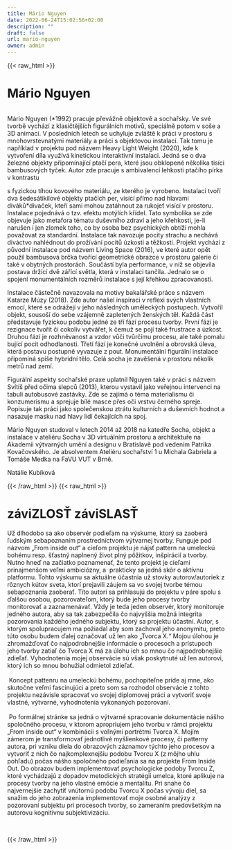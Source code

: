 ```yaml
---
title: Mário Nguyen
date: 2022-06-24T15:02:56+02:00
description: ""
draft: false
url: mario-nguyen
owner: admin
---
```

{{< raw_html >}}
<h1 id="m&aacute;rio-nguyen">M&aacute;rio Nguyen</h1>
<div class="page" title="Page 21">
<div class="section">
<div class="layoutArea">
<div class="column">
<p>M&aacute;rio Nguyen (*1992) pracuje přev&aacute;žně objektově a sochařsky.&nbsp;Ve sv&eacute; tvorbě vych&aacute;z&iacute; z klasičtěj&scaron;&iacute;ch figur&aacute;ln&iacute;ch motivů, speci&aacute;lně potom v so&scaron;e a 3D animaci. V posledn&iacute;ch letech se uchyluje zvl&aacute;&scaron;tě k pr&aacute;ci v prostoru s mnohovrstevnat&yacute;mi materi&aacute;ly a pr&aacute;ci s objektovou instalac&iacute;. Tak tomu je např&iacute;klad v projektu pod n&aacute;zvem Heavy Light Weight (2020), kde k vytvořen&iacute; d&iacute;la využ&iacute;v&aacute; kinetickou interaktivn&iacute; instalaci. Jedn&aacute; se o dva železn&eacute; objekty připom&iacute;naj&iacute;c&iacute; ptač&iacute; pera, kter&eacute; jsou obklopen&eacute; několika tis&iacute;ci bambusov&yacute;ch tyček. Autor zde pracuje s ambivalenc&iacute; lehkosti ptač&iacute;ho p&iacute;rka v kontrastu</p>
<p>s fyzickou t&iacute;hou kovov&eacute;ho materi&aacute;lu, ze kter&eacute;ho je vyrobeno. Instalaci tvoř&iacute; dva &scaron;edes&aacute;tikilov&eacute; objekty ptač&iacute;ch per, vis&iacute;c&iacute; př&iacute;mo nad hlavami div&aacute;ků*divaček, kteř&iacute; sami mohou zat&aacute;hnout za rukojeť vis&iacute;c&iacute;&nbsp;v prostoru. Instalace pojedn&aacute;v&aacute; o tzv. efektu mot&yacute;l&iacute;ch kř&iacute;del. Tato symbolika se zde objevuje jako metafora t&eacute;matu du&scaron;evn&iacute;ho zdrav&iacute; a jeho křehkosti, je-li naru&scaron;en i jen zlomek toho, co by osoba bez psychick&yacute;ch obt&iacute;ž&iacute; mohla považovat za standardn&iacute;. Instalace tak navozuje pocity strachu a nech&aacute;v&aacute; div&aacute;ctvo nahl&eacute;dnout do prož&iacute;v&aacute;n&iacute; pocitů &uacute;zkosti a těžkosti. Projekt vych&aacute;z&iacute; z původn&iacute; instalace pod n&aacute;zvem Living Space (2016), ve kter&eacute; autor opět použil bambusov&aacute; brčka tvoř&iacute;c&iacute; geometrick&eacute; obrazce v prostoru galerie či tak&eacute; v obytn&yacute;ch prostor&aacute;ch. Souč&aacute;st&iacute; byla performance, v n&iacute;ž se objevila postava drž&iacute;c&iacute; dvě z&aacute;ř&iacute;c&iacute; světla, kter&aacute; v instalaci tančila. Jednalo se o spojen&iacute; monument&aacute;ln&iacute;ch rozměrů instalace s jej&iacute; křehkou zpracovanost&iacute;.</p>
<p>Instalace č&aacute;stečně navazovala na motivy bakal&aacute;řsk&eacute; pr&aacute;ce s n&aacute;zvem Katarze M&uacute;zy (2018). Zde autor na&scaron;el inspiraci v reflexi sv&yacute;ch vlastn&iacute;ch emoc&iacute;, kter&eacute; se odr&aacute;žej&iacute; v jeho n&aacute;sledn&yacute;ch uměleck&yacute;ch postupech. Vytvořil objekt, souso&scaron;&iacute; do sebe vz&aacute;jemně zapleten&yacute;ch žensk&yacute;ch těl. Každ&aacute; č&aacute;st představuje fyzickou podobu jedn&eacute; ze tř&iacute; f&aacute;z&iacute; procesu tvorby. Prvn&iacute; f&aacute;z&iacute; je rezignace tvořit či cokoliv vytv&aacute;řet, k čemuž se poj&iacute; tak&eacute; frustrace a &uacute;zkost. Druhou f&aacute;z&iacute; je rozhněvanost a vzdor vůči tvůrč&iacute;mu procesu, ale tak&eacute; pomalu buj&iacute;c&iacute; pocit odhodlanosti. Třet&iacute; f&aacute;z&iacute; je konečn&eacute; uvolněn&iacute; a obrovsk&aacute; &uacute;leva, kter&aacute; postavu postupně vyvazuje z pout. Monument&aacute;ln&iacute; figur&aacute;ln&iacute; instalace připom&iacute;n&aacute; sp&iacute;&scaron;e hybridn&iacute; tělo. Cel&aacute; socha je zavě&scaron;en&aacute; v prostoru několik metrů nad zem&iacute;.</p>
<p>Figur&aacute;ln&iacute; aspekty sochařsk&eacute; praxe uplatnil Nguyen tak&eacute; v pr&aacute;ci s n&aacute;zvem Sv&iacute;t&iacute;&scaron; před očima slepců (2013), kterou vystavil jako veřejnou intervenci na tabuli autobusov&eacute; zast&aacute;vky. Zde se zaj&iacute;m&aacute; o t&eacute;ma materialismu či konzumerismu a sprejuje b&iacute;l&eacute; masce přes oči vrstvu čern&eacute;ho spreje. Popisuje tak pr&aacute;ci jako společenskou ztr&aacute;tu kulturn&iacute;ch a du&scaron;evn&iacute;ch hodnot a nasazuje masku nad hlavy lid&iacute; čekaj&iacute;c&iacute;ch na spoj.</p>
<p>M&aacute;rio Nguyen studoval v letech 2014 až 2018 na katedře Socha, objekt a instalace v ateli&eacute;ru Socha v 3D virtu&aacute;ln&iacute;m prostoru a architektuře na Akademii v&yacute;tvarn&yacute;ch uměn&iacute; a designu v Bratislavě pod veden&iacute;m Patrika Kovačovsk&eacute;ho. Je absolventem Ateli&eacute;ru sochařstv&iacute; 1 u Michala Gabriela a Tom&aacute;&scaron;e Medka na FaVU VUT v Brně.</p>
<p>Nat&aacute;lie Kub&iacute;kov&aacute;</p>
</div>
</div>
</div>
</div>
{{< /raw_html >}}
<!-- SECTION BREAK -->
{{< raw_html >}}
<h1 class="b-detail__title">z&aacute;viZLOSŤ z&aacute;viSLASŤ</h1>
<p>Už dlhodobo sa ako observ&eacute;r podieľam na v&yacute;skume, ktor&yacute; sa zaober&aacute; ľudsk&yacute;m sebapoznan&iacute;m prostredn&iacute;ctvom v&yacute;tvarnej tvorby. Funguje pod n&aacute;zvom &bdquo;From inside out&ldquo; a cieľom projektu je n&aacute;jsť pattern na umeleck&uacute; boh&eacute;mu resp. &scaron;ťastn&yacute; naplnen&yacute; život pln&yacute; p&ocirc;žitkov, in&scaron;pir&aacute;ci&iacute; a tvorby. Nutno hneď na začiatko poznamenať, že tento projekt je cieľami prinajmen&scaron;om veľmi ambici&oacute;zny, a&nbsp; prakticky sa jedn&aacute; sk&ocirc;r o akt&iacute;vnu platformu. Tohto v&yacute;skumu sa aktu&aacute;lne &uacute;častnia už stovky autorov/autoriek z r&ocirc;znych k&uacute;tov sveta, ktor&iacute; prejavili z&aacute;ujem sa vo svojej tvorbe t&eacute;mou sebapoznania zaoberať. T&iacute;to autori sa prihlasuj&uacute; do projektu v p&aacute;re spolu s ďal&scaron;ou osobou, pozorovateľom, ktor&yacute; bude jeho procesy tvorby monitorovať a zaznamen&aacute;vať. Vždy je teda jeden observ&eacute;r, ktor&yacute; monitoruje jedn&eacute;ho autora, aby sa tak zabezpečila čo najvy&scaron;&scaron;ia možn&aacute; integrita pozorovania každ&eacute;ho jedn&eacute;ho subjektu, ktor&yacute; sa projektu &uacute;častn&iacute;. Autor, s ktor&yacute;m spolupracujem ma požiadal aby som zachoval jeho anonymitu, preto t&uacute;to osobu budem ďalej označovať už len ako &bdquo;Tvorca X.&ldquo; Mojou &uacute;lohou je zhromažďovať čo najpodrobnej&scaron;ie inform&aacute;cie o procesoch a pr&iacute;stupoch jeho tvorby zatiaľ čo Tvorca X m&aacute; za &uacute;lohu ich so mnou čo najpodrobnej&scaron;ie zdieľať. Vyhodnotenia mojej observ&aacute;cie s&uacute; v&scaron;ak poskytnut&eacute; už len autorovi, ktor&yacute; ich so mnou bohužial odmietol zdieľať. <br><br>&nbsp;Koncept pattenru na umeleck&uacute; boh&eacute;mu, pochopiteľne pr&iacute;de aj mne, ako skutočne veľmi fascinuj&uacute;ci a preto som sa rozhodol observ&aacute;cie z tohto projektu nez&aacute;visle spracovať vo svojej diplomovej pr&aacute;ci a vytvoriť svoje vlastn&eacute;, v&yacute;tvarn&eacute;, vyhodnotenia vykonan&yacute;ch pozorovan&iacute;.<br><br>&nbsp;Po form&aacute;lnej str&aacute;nke sa jedn&aacute; o v&yacute;tvarn&eacute; spracovanie dokument&aacute;cie n&aacute;&scaron;ho spoločn&eacute;ho procesu, v ktorom apropriujem jeho tvorbu v r&aacute;mci projektu &bdquo;From inside out&ldquo; v kombin&aacute;cii s voľn&yacute;mi portr&eacute;tmi Tvorca X. Moj&iacute;m z&aacute;merom je transformovať jednotliv&eacute; my&scaron;lienkov&eacute; procesy, či patterny autora, pri vzniku diela do obrazov&yacute;ch z&aacute;znamov t&yacute;chto jeho procesov a vytvoriť z nich čo najkomplexnej&scaron;iu podobu Tvorcu X (z m&ocirc;jho uhlu pohľadu) počas n&aacute;&scaron;ho spoločn&eacute;ho podieľania sa na projekte From Inside Out. Do obrazov budem implementovať psychologicke podoby Tvorcu Z, ktor&eacute; vych&aacute;dzaj&uacute; z dopadov metodick&yacute;ch strat&eacute;gii umelca, ktor&eacute; aplikuje na procesy tvorby na jeho vlastn&eacute; em&oacute;cie a mentalitu. Pri snahe čo najvernej&scaron;ie zachytiť vn&uacute;torn&uacute; podobu Tvorcu X počas v&yacute;voju diel, sa snaž&iacute;m do jeho zobrazenia implementovať moje osobn&eacute; anal&yacute;zy z pozorovan&iacute; subjektu pri procesoch tvorby, so zameran&iacute;m predov&scaron;etk&yacute;m na autorovu kognit&iacute;vnu subjektiviz&aacute;ciu.</p>
<p>&nbsp;</p>
{{< /raw_html >}}
